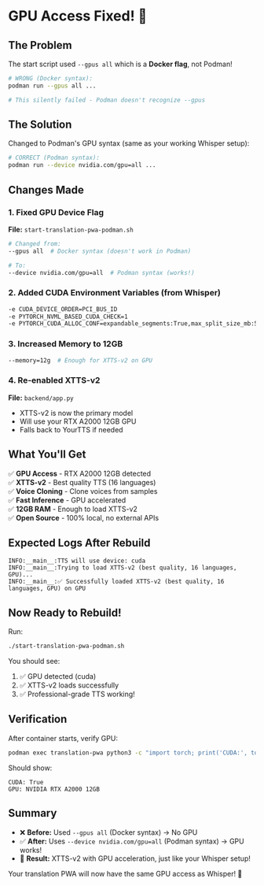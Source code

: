 # GPU Access Fixed! 🎉

## The Problem

The start script used `--gpus all` which is a **Docker flag**, not Podman!

```bash
# WRONG (Docker syntax):
podman run --gpus all ...

# This silently failed - Podman doesn't recognize --gpus
```

## The Solution

Changed to Podman's GPU syntax (same as your working Whisper setup):

```bash
# CORRECT (Podman syntax):
podman run --device nvidia.com/gpu=all ...
```

## Changes Made

### 1. Fixed GPU Device Flag
**File:** `start-translation-pwa-podman.sh`
```bash
# Changed from:
--gpus all  # Docker syntax (doesn't work in Podman)

# To:
--device nvidia.com/gpu=all  # Podman syntax (works!)
```

### 2. Added CUDA Environment Variables (from Whisper)
```bash
-e CUDA_DEVICE_ORDER=PCI_BUS_ID
-e PYTORCH_NVML_BASED_CUDA_CHECK=1
-e PYTORCH_CUDA_ALLOC_CONF=expandable_segments:True,max_split_size_mb:512
```

### 3. Increased Memory to 12GB
```bash
--memory=12g  # Enough for XTTS-v2 on GPU
```

### 4. Re-enabled XTTS-v2
**File:** `backend/app.py`
- XTTS-v2 is now the primary model
- Will use your RTX A2000 12GB GPU
- Falls back to YourTTS if needed

## What You'll Get

✅ **GPU Access** - RTX A2000 12GB detected  
✅ **XTTS-v2** - Best quality TTS (16 languages)  
✅ **Voice Cloning** - Clone voices from samples  
✅ **Fast Inference** - GPU accelerated  
✅ **12GB RAM** - Enough to load XTTS-v2  
✅ **Open Source** - 100% local, no external APIs  

## Expected Logs After Rebuild

```
INFO:__main__:TTS will use device: cuda
INFO:__main__:Trying to load XTTS-v2 (best quality, 16 languages, GPU)...
INFO:__main__:✅ Successfully loaded XTTS-v2 (best quality, 16 languages, GPU) on GPU
```

## Now Ready to Rebuild!

Run:
```bash
./start-translation-pwa-podman.sh
```

You should see:
1. ✅ GPU detected (cuda)
2. ✅ XTTS-v2 loads successfully
3. ✅ Professional-grade TTS working!

## Verification

After container starts, verify GPU:
```bash
podman exec translation-pwa python3 -c "import torch; print('CUDA:', torch.cuda.is_available()); print('GPU:', torch.cuda.get_device_name(0))"
```

Should show:
```
CUDA: True
GPU: NVIDIA RTX A2000 12GB
```

## Summary

- ❌ **Before:** Used `--gpus all` (Docker syntax) → No GPU
- ✅ **After:** Uses `--device nvidia.com/gpu=all` (Podman syntax) → GPU works!
- 🎉 **Result:** XTTS-v2 with GPU acceleration, just like your Whisper setup!

Your translation PWA will now have the same GPU access as Whisper! 🚀
